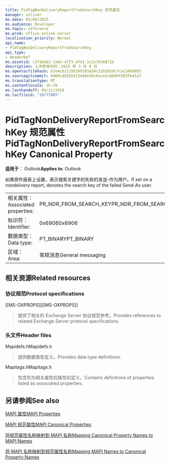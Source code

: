 ```yaml
---
title: PidTagNonDeliveryReportFromSearchKey 规范属性
manager: soliver
ms.date: 03/09/2015
ms.audience: Developer
ms.topic: reference
ms.prod: office-online-server
localization_priority: Normal
api_name:
- PidTagNonDeliveryReportFromSearchKey
api_type:
- HeaderDef
ms.assetid: c3f10e61-1a6e-47f3-afd1-1c2a7836871b
description: 上次修改时间：2015 年 3 月 9 日
ms.openlocfilehash: b2e4c621295289305b34c218202dcfca13460095
ms.sourcegitcommit: 9d60cd82b5413446e5bc8ace2cd689f683fb41a7
ms.translationtype: MT
ms.contentlocale: zh-CN
ms.lasthandoff: 06/11/2018
ms.locfileid: "19777885"
---
```

# <a name="pidtagnondeliveryreportfromsearchkey-canonical-property"></a><span data-ttu-id="96933-103">PidTagNonDeliveryReportFromSearchKey 规范属性</span><span class="sxs-lookup"><span data-stu-id="96933-103">PidTagNonDeliveryReportFromSearchKey Canonical Property</span></span>

  
  
<span data-ttu-id="96933-104">**适用于**： Outlook</span><span class="sxs-lookup"><span data-stu-id="96933-104">**Applies to**: Outlook</span></span> 
  
<span data-ttu-id="96933-105">如果原件报表上设置，表示搜索关键字的失败的发送-作为用户。</span><span class="sxs-lookup"><span data-stu-id="96933-105">If set on a nondelivery report, denotes the search key of the failed Send-As user.</span></span>
  
|||
|:-----|:-----|
|<span data-ttu-id="96933-106">相关属性：</span><span class="sxs-lookup"><span data-stu-id="96933-106">Associated properties:</span></span>  <br/> |<span data-ttu-id="96933-107">PR_NDR_FROM_SEARCH_KEY</span><span class="sxs-lookup"><span data-stu-id="96933-107">PR_NDR_FROM_SEARCH_KEY</span></span>  <br/> |
|<span data-ttu-id="96933-108">标识符：</span><span class="sxs-lookup"><span data-stu-id="96933-108">Identifier:</span></span>  <br/> |<span data-ttu-id="96933-109">0x6906</span><span class="sxs-lookup"><span data-stu-id="96933-109">0x6906</span></span>  <br/> |
|<span data-ttu-id="96933-110">数据类型：</span><span class="sxs-lookup"><span data-stu-id="96933-110">Data type:</span></span>  <br/> |<span data-ttu-id="96933-111">PT_BINARY</span><span class="sxs-lookup"><span data-stu-id="96933-111">PT_BINARY</span></span>  <br/> |
|<span data-ttu-id="96933-112">区域：</span><span class="sxs-lookup"><span data-stu-id="96933-112">Area:</span></span>  <br/> |<span data-ttu-id="96933-113">常规消息</span><span class="sxs-lookup"><span data-stu-id="96933-113">General messaging</span></span>  <br/> |
   
## <a name="related-resources"></a><span data-ttu-id="96933-114">相关资源</span><span class="sxs-lookup"><span data-stu-id="96933-114">Related resources</span></span>

### <a name="protocol-specifications"></a><span data-ttu-id="96933-115">协议规范</span><span class="sxs-lookup"><span data-stu-id="96933-115">Protocol specifications</span></span>

<span data-ttu-id="96933-116">[[MS-OXPROPS]]</span><span class="sxs-lookup"><span data-stu-id="96933-116">[[MS-OXPROPS]]</span></span> 
  
> <span data-ttu-id="96933-117">提供了相关的 Exchange Server 协议规范参考。</span><span class="sxs-lookup"><span data-stu-id="96933-117">Provides references to related Exchange Server protocol specifications.</span></span>
    
### <a name="header-files"></a><span data-ttu-id="96933-118">头文件</span><span class="sxs-lookup"><span data-stu-id="96933-118">Header files</span></span>

<span data-ttu-id="96933-119">Mapidefs.h</span><span class="sxs-lookup"><span data-stu-id="96933-119">Mapidefs.h</span></span>
  
> <span data-ttu-id="96933-120">提供数据类型定义。</span><span class="sxs-lookup"><span data-stu-id="96933-120">Provides data type definitions.</span></span>
    
<span data-ttu-id="96933-121">Mapitags.h</span><span class="sxs-lookup"><span data-stu-id="96933-121">Mapitags.h</span></span>
  
> <span data-ttu-id="96933-122">包含列为相关属性的属性的定义。</span><span class="sxs-lookup"><span data-stu-id="96933-122">Contains definitions of properties listed as associated properties.</span></span>
    
## <a name="see-also"></a><span data-ttu-id="96933-123">另请参阅</span><span class="sxs-lookup"><span data-stu-id="96933-123">See also</span></span>



[<span data-ttu-id="96933-124">MAPI 属性</span><span class="sxs-lookup"><span data-stu-id="96933-124">MAPI Properties</span></span>](mapi-properties.md)
  
[<span data-ttu-id="96933-125">MAPI 规范属性</span><span class="sxs-lookup"><span data-stu-id="96933-125">MAPI Canonical Properties</span></span>](mapi-canonical-properties.md)
  
[<span data-ttu-id="96933-126">将规范属性名称映射到 MAPI 名称</span><span class="sxs-lookup"><span data-stu-id="96933-126">Mapping Canonical Property Names to MAPI Names</span></span>](mapping-canonical-property-names-to-mapi-names.md)
  
[<span data-ttu-id="96933-127">将 MAPI 名称映射到规范属性名称</span><span class="sxs-lookup"><span data-stu-id="96933-127">Mapping MAPI Names to Canonical Property Names</span></span>](mapping-mapi-names-to-canonical-property-names.md)

